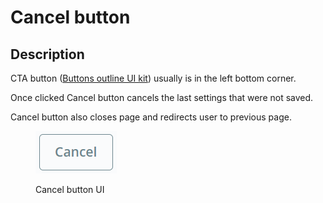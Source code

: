 # Cancel button

## Description

CTA button ([Buttons outline UI kit](https://build.prestashop.com/prestashop-ui-kit/?path=/story/buttons--outline)) usually is in the left bottom corner.&#x20;

Once clicked Cancel button cancels the last settings that were not saved.&#x20;

Cancel button also closes page and redirects user to previous page.

<figure><img src="../../../.gitbook/assets/image (1) (4).png" alt=""><figcaption><p>Cancel button UI</p></figcaption></figure>
